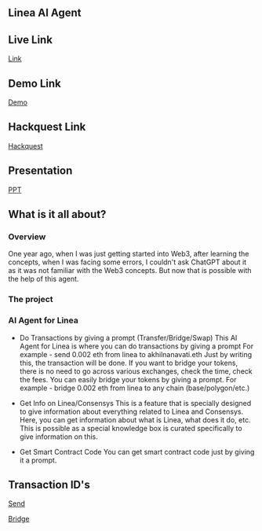 ﻿## Linea AI Agent 

## Live Link
[Link](https://linea-agent.vercel.app/)

## Demo Link

[Demo](https://www.loom.com/share/e0380cc151a74797942352d488296883)

## Hackquest Link
[Hackquest](https://www.hackquest.io/en/hackathon/projects/Linea-Oct-Nov-Dev-Cook-off-Linea-AI-Agent)

## Presentation
[PPT](https://www.canva.com/design/DAGYJMnKaX8/2grVKzQxv0q8bSPYnyuk6Q/edit)


## What is it all about?
### Overview
One year ago, when I was just getting started into Web3, after learning the concepts, when I was facing some errors, I couldn't ask ChatGPT about it as it was not familiar with the Web3 concepts. But now that is possible with the help of this agent.

### The project
### AI Agent for Linea

- Do Transactions by giving a prompt (Transfer/Bridge/Swap)
This AI Agent for Linea is where you can do transactions by giving a prompt
For example - send 0.002 eth from linea to akhilnanavati.eth
Just by writing this, the transaction will be done.
If you want to bridge your tokens, there is no need to go across various exchanges, check the time, check the fees.
You can easily bridge your tokens by giving a prompt.
For example - bridge 0.002 eth from linea to any chain (base/polygon/etc.)

- Get Info on Linea/Consensys
This is a feature that is specially designed to give information about everything related to Linea and Consensys. Here, you can get information about what is Linea, what does it do, etc. This is possible as a special knowledge box is curated specifically to give information on this.

- Get Smart Contract Code
You can get smart contract code just by giving it a prompt.

## Transaction ID's

[Send](https://lineascan.build/tx/0x43673140c6a89e2ba84ecabe471ad00080dfe40d09a4d96548bd984fb47fdcaa)

[Bridge](https://lineascan.build/tx/0xfebf0d0b1e20981877e92a19f042d0d86af1c2d4f377cbc8e77759d25ed25d81)






